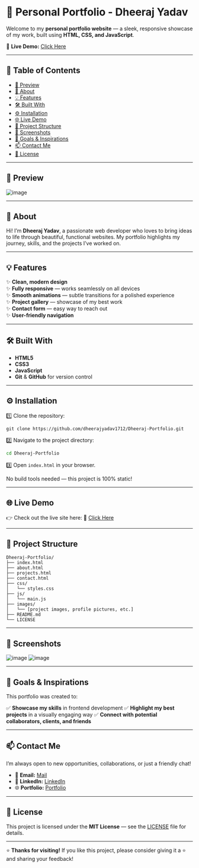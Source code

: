 

# 🚀 Personal Portfolio - Dheeraj Yadav

Welcome to my **personal portfolio website** — a sleek, responsive showcase of my work, built using **HTML, CSS, and JavaScript**.

🔗 **Live Demo:** [Click Here](https://personaldheeraj.netlify.app/)

---

## 🌟 Table of Contents

- [📸 Preview](#-preview)
- [📝 About](#-about)
- [💡 Features](#-features)
- [🛠️ Built With](#-built-with)
- [⚙️ Installation](#-installation)
- [🌐 Live Demo](#-live-demo)
- [📂 Project Structure](#-project-structure)
- [📸 Screenshots](#-screenshots)
- [🎯 Goals & Inspirations](#-goals--inspirations)
- [📫 Contact Me](#-contact-me)
- [📝 License](#-license)

---

## 📸 Preview

![image](https://github.com/user-attachments/assets/e65467e8-69d0-40a3-b1ec-dfe38b5c4ff1)


---

## 📝 About

Hi! I’m **Dheeraj Yadav**, a passionate web developer who loves to bring ideas to life through beautiful, functional websites. My portfolio highlights my journey, skills, and the projects I’ve worked on.

---

## 💡 Features

✨ **Clean, modern design**  
✨ **Fully responsive** — works seamlessly on all devices  
✨ **Smooth animations** — subtle transitions for a polished experience  
✨ **Project gallery** — showcase of my best work  
✨ **Contact form** — easy way to reach out  
✨ **User-friendly navigation**  

---

## 🛠️ Built With

- **HTML5**  
- **CSS3**  
- **JavaScript**  
- **Git** & **GitHub** for version control  

---

## ⚙️ Installation

1️⃣ Clone the repository:

```
git clone https://github.com/dheerajyadav1712/Dheeraj-Portfolio.git
````

2️⃣ Navigate to the project directory:

```bash
cd Dheeraj-Portfolio
```

3️⃣ Open `index.html` in your browser.

No build tools needed — this project is 100% static!

---

## 🌐 Live Demo

👉 Check out the live site here:
🔗 [Click Here](https://personaldheeraj.netlify.app/)

---

## 📂 Project Structure

```
Dheeraj-Portfolio/
├── index.html
├── about.html
├── projects.html
├── contact.html
├── css/
│   └── styles.css
├── js/
│   └── main.js
├── images/
│   └── [project images, profile pictures, etc.]
├── README.md
└── LICENSE
```

---

## 📸 Screenshots

![image](https://github.com/user-attachments/assets/ddcaf02b-00fe-4771-afa9-a32ca7083539)  ![image](https://github.com/user-attachments/assets/dc2e3dcb-ac6f-47e8-a7d1-9c6d18adbb4a)

---

## 🎯 Goals & Inspirations

This portfolio was created to:

✅ **Showcase my skills** in frontend development
✅ **Highlight my best projects** in a visually engaging way
✅ **Connect with potential collaborators, clients, and friends**

---

## 📫 Contact Me

I’m always open to new opportunities, collaborations, or just a friendly chat!

* 📧 **Email:** [Mail](mailto:yadavdheeraj8282@gmail.com)
* 💼 **LinkedIn:** [LinkedIn](https://www.linkedin.com/in/dheeraj-yadav-740a891a9/)
* 🌐 **Portfolio:** [Portfolio](https://personaldheeraj.netlify.app/)

---

## 📝 License

This project is licensed under the **MIT License** — see the [LICENSE](./LICENSE) file for details.

---

⭐️ **Thanks for visiting!** If you like this project, please consider giving it a ⭐️ and sharing your feedback!

```
